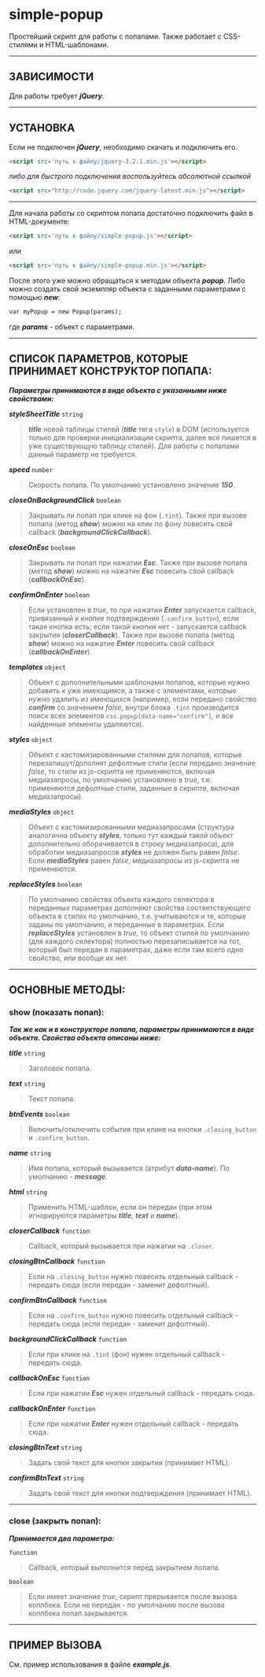 simple-popup
=============================

Простейший скрипт для работы с попапами. Также работает с CSS-стилями и HTML-шаблонами.

-----------
ЗАВИСИМОСТИ
-----------
Для работы требует ***jQuery***.

---------
УСТАНОВКА
---------
Если не подключен ***jQuery***, необходимо скачать и подключить его.

```html
<script src='путь к файлу/jquery-3.2.1.min.js'></script>
```

*либо для быстрого подключения воспользуйтесь абсолютной ссылкой*

```html
<script src="http://code.jquery.com/jquery-latest.min.js"></script>
```
--- 

Для начала работы со скриптом попапа достаточно подключить файл в HTML-документе:

```html
<script src='путь к файлу/simple-popup.js'></script>
```

*или*

```html
<script src='путь к файлу/simple-popup.min.js'></script>
```

После этого уже можно обращаться к методам объекта ***popup***. Либо можно создать свой экземпляр объекта с заданными параметрами с помощью ***new***: 

```html
var myPopup = new Popup(params);
```

где ***params*** - объект с параметрами.


--------------------------------------------------------
СПИСОК ПАРАМЕТРОВ, КОТОРЫЕ ПРИНИМАЕТ КОНСТРУКТОР ПОПАПА:
--------------------------------------------------------
***Параметры принимаются в виде объекта с указанными ниже свойствами:***

  ***styleSheetTitle*** `string`
  
> ***title*** новой таблицы стилей (***title*** тега `style`) в DOM (используется только для проверки инициализации скрипта, далее всё пишется в уже существующую таблицу стилей). Для работы с попапами данный параметр не требуется.

  ***speed*** `number`
    
> Скорость попапа. По умолчанию установлено значение ***150***.

  ***closeOnBackgroundClick*** `boolean`
  
> Закрывать ли попап при клике на фон (`.tint`). Также при вызове попапа (метод ***show***) можно на клик по фону повесить свой callback (***backgroundClickCallback***).

  ***closeOnEsc*** `boolean`
  
> Закрывать ли попап при нажатии ***Esc***. Также при вызове попапа (метод ***show***) можно на нажатие ***Esc*** повесить свой callback (***callbackOnEsc***).

  ***confirmOnEnter*** `boolean`
  
> Если установлен в *true*, то при нажатии ***Enter*** запускается callback, привязанный к кнопке подтверждения (`.confirm_button`), если такая кнопка есть; если такой кнопки нет - запускается callback закрытия (***closerCallback***). Также при вызове попапа (метод ***show***) можно на нажатие ***Enter*** повесить свой callback (***callbackOnEnter***).

  ***templates*** `object`
      
> Объект с дополнительными шаблонами попапов, которые нужно добавить к уже имеющимся, а также с элементами, которые нужно удалить из имеющихся (например, если передано свойство ***confirm*** со значением *false*, внутри блока `.tint` производится поиск всех элементов `css.popup[data-name="confirm"]`, и все найденные элементы удаляются).


  ***styles*** `object`
    
> Объект с кастомизированными стилями для попапов, которые перезапишут/дополнят дефолтные стили (если передано значение *false*, то стили из js-скрипта не применяются, включая медиазапросы, по умолчанию установлено в *true*, т.е. применяются дефолтные стили, заданные в скрипте, включая медиазапросы).

  ***mediaStyles*** `object`
    
> Объект с кастомизированными медиазапросами (структура аналогична объекту ***styles***, только тут каждый такой объект дополнительно оборачивается в строку медиазапроса), для обработки медиазапросов ***styles*** не должен быть равен *false*. Если ***mediaStyles*** равен *false*, медиазапросы из js-скрипта не применяются.

  ***replaceStyles*** `boolean`
    
> По умолчанию свойства объекта каждого селектора в переданных параметрах дополняют свойства соответствующего объекта в стилях по умолчанию, т.е. учитываются и те, которые заданы по умолчанию, и переданные в параметрах. Если ***replaceStyles*** установлен в *true*, то объект стилей по умолчанию (для каждого селектора) полностью перезаписывается на тот, который был передан в параметрах, даже если там всего одно свойство, или вообще их нет.

----------------
ОСНОВНЫЕ МЕТОДЫ:
----------------

### show (показать попап):

***Так же как и в конструкторе попапа, параметры принимаются в виде объекта. Свойства объекта описаны ниже:***

  ***title*** `string`
  
> Заголовок попапа.

  ***text*** `string`
  
> Текст попапа.

  ***btnEvents*** `boolean`
  
> Включить/отключить события при клике на кнопки `.closing_button` и `.confirm_button`.

  ***name*** `string`
  
> Имя попапа, который вызывается (атрибут ***data-name***). По умолчанию - ***message***.

  ***html*** `string`
  
> Применить HTML-шаблон, если он передан (при этом игнорируются параметры ***title***, ***text*** и ***name***).

  ***closerCallback*** `function`
  
> Callback, который вызывается при нажатии на `.closer`.

  ***closingBtnCallback*** `function`
  
> Если на `.closing_button` нужно повесить отдельный callback - передать сюда (если передан - заменит дефолтный).

  ***confirmBtnCallback*** `function`
  
> Если на `.confirm_button` нужно повесить отдельный callback - передать сюда (если передан - заменит дефолтный).

  ***backgroundClickCallback*** `function`
  
> Если при клике на `.tint` (фон) нужен отдельный callback - передать сюда.

  ***callbackOnEsc*** `function`
  
> Если при нажатии ***Esc*** нужен отдельный callback - передать сюда.

  ***callbackOnEnter*** `function`
  
> Если при нажатии ***Enter*** нужен отдельный callback - передать сюда.

  ***closingBtnText*** `string`
  
> Задать свой текст для кнопки закрытия (принимает HTML).

  ***confirmBtnText*** `string`
  
> Задать свой текст для кнопки подтверждения (принимает HTML).

-----------------------------------
### close (закрыть попап):

***Принимается два параметра:***

  `function`
  
> Callback, который выполнится перед закрытием попапа.

  `boolean`
  
> Если имеет значение *true*, скрипт прерывается после вызова коллбека. Если не передан - по умолчанию после вызова коллбека попап закрывается.

-------------
ПРИМЕР ВЫЗОВА
-------------
См. пример использования в файле ***example.js***.

